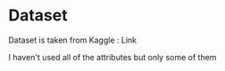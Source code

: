 <h1>Dataset</h1>
<p>
    Dataset is taken from Kaggle : Link 
    <a href ="https://www.kaggle.com/datasets/PromptCloudHQ/hotels-on-makemytrip?resource=download"></a>
</p>
<p>I haven't used all of the attributes but only some of them</p>